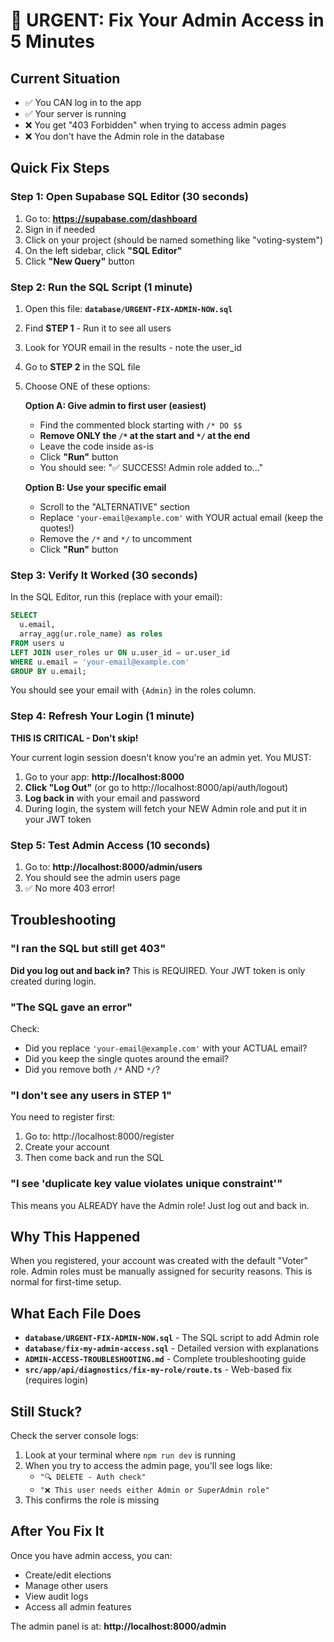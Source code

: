 # 🚨 URGENT: Fix Your Admin Access in 5 Minutes

## Current Situation
- ✅ You CAN log in to the app
- ✅ Your server is running
- ❌ You get "403 Forbidden" when trying to access admin pages
- ❌ You don't have the Admin role in the database

## Quick Fix Steps

### Step 1: Open Supabase SQL Editor (30 seconds)

1. Go to: **https://supabase.com/dashboard**
2. Sign in if needed
3. Click on your project (should be named something like "voting-system")
4. On the left sidebar, click **"SQL Editor"**
5. Click **"New Query"** button

### Step 2: Run the SQL Script (1 minute)

1. Open this file: **`database/URGENT-FIX-ADMIN-NOW.sql`**
2. Find **STEP 1** - Run it to see all users
3. Look for YOUR email in the results - note the user_id
4. Go to **STEP 2** in the SQL file
5. Choose ONE of these options:

   **Option A: Give admin to first user (easiest)**
   - Find the commented block starting with `/* DO $$`
   - **Remove ONLY the `/*` at the start and `*/` at the end**
   - Leave the code inside as-is
   - Click **"Run"** button
   - You should see: "✅ SUCCESS! Admin role added to..."

   **Option B: Use your specific email**
   - Scroll to the "ALTERNATIVE" section
   - Replace `'your-email@example.com'` with YOUR actual email (keep the quotes!)
   - Remove the `/*` and `*/` to uncomment
   - Click **"Run"** button

### Step 3: Verify It Worked (30 seconds)

In the SQL Editor, run this (replace with your email):

```sql
SELECT 
  u.email,
  array_agg(ur.role_name) as roles
FROM users u
LEFT JOIN user_roles ur ON u.user_id = ur.user_id
WHERE u.email = 'your-email@example.com'
GROUP BY u.email;
```

You should see your email with `{Admin}` in the roles column.

### Step 4: Refresh Your Login (1 minute)

**THIS IS CRITICAL - Don't skip!**

Your current login session doesn't know you're an admin yet. You MUST:

1. Go to your app: **http://localhost:8000**
2. **Click "Log Out"** (or go to http://localhost:8000/api/auth/logout)
3. **Log back in** with your email and password
4. During login, the system will fetch your NEW Admin role and put it in your JWT token

### Step 5: Test Admin Access (10 seconds)

1. Go to: **http://localhost:8000/admin/users**
2. You should see the admin users page
3. ✅ No more 403 error!

## Troubleshooting

### "I ran the SQL but still get 403"
**Did you log out and back in?** This is REQUIRED. Your JWT token is only created during login.

### "The SQL gave an error"
Check:
- Did you replace `'your-email@example.com'` with your ACTUAL email?
- Did you keep the single quotes around the email?
- Did you remove both `/*` AND `*/`?

### "I don't see any users in STEP 1"
You need to register first:
1. Go to: http://localhost:8000/register
2. Create your account
3. Then come back and run the SQL

### "I see 'duplicate key value violates unique constraint'"
This means you ALREADY have the Admin role! Just log out and back in.

## Why This Happened

When you registered, your account was created with the default "Voter" role. Admin roles must be manually assigned for security reasons. This is normal for first-time setup.

## What Each File Does

- **`database/URGENT-FIX-ADMIN-NOW.sql`** - The SQL script to add Admin role
- **`database/fix-my-admin-access.sql`** - Detailed version with explanations
- **`ADMIN-ACCESS-TROUBLESHOOTING.md`** - Complete troubleshooting guide
- **`src/app/api/diagnostics/fix-my-role/route.ts`** - Web-based fix (requires login)

## Still Stuck?

Check the server console logs:
1. Look at your terminal where `npm run dev` is running
2. When you try to access the admin page, you'll see logs like:
   - `"🔍 DELETE - Auth check"` 
   - `"❌ This user needs either Admin or SuperAdmin role"`
3. This confirms the role is missing

## After You Fix It

Once you have admin access, you can:
- Create/edit elections
- Manage other users  
- View audit logs
- Access all admin features

The admin panel is at: **http://localhost:8000/admin**
